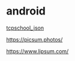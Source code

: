 # android

[tcpschool_json](http://tcpschool.com/json/json_basic_structure "tcpschool_json 설명")

<https://picsum.photos/>

<https://www.lipsum.com/>
